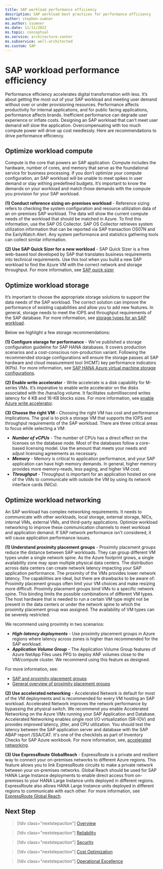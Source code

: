 ```yaml
---
title: SAP workload performance efficiency
description: SAP workload best practices for performance efficiency
author: stephen-sumner
ms.author: ssumner
ms.date: 11/11/2022
ms.topic: conceptual
ms.service: architecture-center
ms.subservice: well-architected
ms.custom: SAP
---
```


# SAP workload performance efficiency

Performance efficiency accelerates digital transformation with less. It’s about getting the most out of your SAP workload and meeting user demand without over or under provisioning resources. Performance affects productivity for internal applications, and for public facing applications, performance affects brands. Inefficient performance can degrade user experience or inflate costs.  Designing an SAP workload that can't meet user demand will slow the application. Overcompensating with too much compute power will drive up cost needlessly. Here are recommendations to drive performance efficiency.

## Optimize workload compute

Compute is the core that powers an SAP application. Compute includes the hardware, number of cores, and memory that serve as the foundational service for business processing. If you don’t optimize your compute configuration, an SAP workload will be unable to meet spikes in user demand or stay withing predefined budgets. It’s important to know the demands on your workload and match those demands with the compute you provision for your SAP workload.

**(1) Conduct reference sizing on-premises workload** - Reference sizing refers to checking the system configuration and resource utilization data of an on-premises SAP workload. The data will show the current compute needs of the workload that should be matched in Azure. To find this information, use the SAP OS Collector. SAP OS Collector retrieves system utilization information that can be reported via SAP transaction OS07N and the EarlyWatch Alert. Any system performance and statistics gathering tools can collect similar information.

**(2) Use SAP Quick Sizer for a new workload** - SAP Quick Sizer is a free web-based tool developed by SAP that translates business requirements into technical requirements. Use this tool when you build a new SAP workload to find the Azure VM with the correct network and storage throughput. For more information, see [SAP quick sizer](https://www.sap.com/about/benchmark/sizing.quick-sizer.html#quick-sizer)

## Optimize workload storage

It’s important to choose the appropriate storage solutions to support the data needs of the SAP workload. The correct solution can improve the performance of existing capabilities and allow you to add new features. In general, storage needs to meet the IOPS and throughput requirements of the SAP database. For more information, see [storage types for an SAP workload](/azure/virtual-machines/workloads/sap/planning-guide-storage).

Below we highlight a few storage recommendations:

**(1) Configure storage for performance** - We've published a storage configuration guideline for SAP HANA databases. It covers production scenarios and a cost-conscious non-production variant. Following the recommended storage configurations will ensure the storage passes all SAP hardware and cloud measurement tool (HCMT) key performance indicators (KPIs). For more information, see [SAP HANA Azure virtual machine storage configurations](/azure/virtual-machines/workloads/sap/hana-vm-operations-storage).

**(2) Enable write accelerator** - Write accelerate is a disk capability for M-series VMs. It’s imperative to enable write accelerator on the disks associated with the /hana/log volume. It facilitates submillisecond writes latency for 4 KB and 16-KB blocks sizes. For more information, see [enable Azure write accelerator](/azure/virtual-machines/how-to-enable-write-accelerator).

**(3) Choose the right VM** - Choosing the right VM has cost and performance implications. The goal is to pick a storage VM that supports the IOPS and throughput requirements of the SAP workload. There are three critical areas to focus while selecting a VM:

- ***Number of vCPUs*** - The number of CPUs has a direct effect on the licenses on the database node. Most of the databases follow a core-based licensing model. Use the amount that meets your needs and adjust licensing agreements as necessary.
- ***Memory*** -  Memory is critical to application performance, and your SAP application can have high memory demands. In general, higher memory provides more memory-reads, less paging, and higher VM cost.
- ***Throughput*** - Throughput is important for an application hosted on one of the VMs to communicate with outside the VM by using its network interface cards (NICs).

## Optimize workload networking

An SAP workload has complex networking requirements. It needs to communicate with other workloads, local storage, external storage, NICs, internal VMs, external VMs, and third-party applications. Optimize workload networking to improve these communication channels to meet workload and application demand. If SAP network performance isn't considered, it will cause application performance issues.

**(1) Understand proximity placement groups** - Proximity placement groups reduce the distance between SAP workloads. They can group different VM types under a single network spine. As the Azure footprint grows, a single availability zone may span multiple physical data centers. The distribution across data centers can create network latency impacting your SAP application performance. The proximity of the VMs provides lower network latency. The capabilities are ideal, but there are drawbacks to be aware of:
Proximity placement groups often limit your VM choices and make resizing more difficult. Proximity placement groups bind VMs to a specific network spine. This binding limits the possible combinations of different VM types. The host hardware that is needed to run a certain VM type might not be present in the data centers or under the network spine to which the proximity placement group was assigned. The availability of VM types can be severely restricted.

We recommend using proximity in two scenarios:

- ***High-latency deployments*** - Use proximity placement groups in Azure regions where latency across zones is higher than recommended for the SAP workload.
- ***Application Volume Group*** - The Application Volume Group features of Azure NetApp Files uses PPG to deploy ANF volumes close to the VM/compute cluster. We recommend using this feature as designed.

For more information, see:

- [SAP and proximity placement groups](/azure/virtual-machines/workloads/sap/sap-proximity-placement-scenarios)
- [General overview of proximity placement groups](/azure/virtual-machines/co-location)

**(2) Use accelerated networking** - Accelerated Network is default for most of the VM deployments and is recommended for every VM hosting an SAP workload. Accelerated Network improves the network performance by bypassing the physical switch. We recommend you enable Accelerated Networking on the Azure VMs running your SAP Application and Database. Accelerated Networking enables single root I/O virtualization (SR-IOV) and provides improved latency, jitter, and CPU utilization. You should test the latency between the SAP application server and database with the SAP ABAP report /SSA/CAT. It's one of the checklists as part of Inventory Checks for SAP Azure workbook. For more information, see, [accelerated networking](/azure/virtual-network/accelerated-networking-overview).

**(3) Use ExpressRoute GlobalReach** - ExpressRoute is a private and resilient way to connect your on-premises networks to different Azure regions. This feature allows you to link ExpressRoute circuits to make a private network between your on-premises networks. Global Reach should be used for SAP HANA Large Instance deployments to enable direct access from on-premises to your HANA Large Instance units deployed in different regions. ExpressRoute also allows HANA Large Instance units deployed in different regions to communicate with each other. For more information, see [ExpressRoute Global Reach](/azure/expressroute/expressroute-global-reach).

## Next Step

>[!div class="nextstepaction"]
>[Overview](./overview.md)

>[!div class="nextstepaction"]
>[Reliability](./reliability.md)

>[!div class="nextstepaction"]
>[Security](./security.md)

>[!div class="nextstepaction"]
>[Cost Optimization](./cost-optimization.md)

>[!div class="nextstepaction"]
>[Operational Excellence](./operational-excellence.md)
